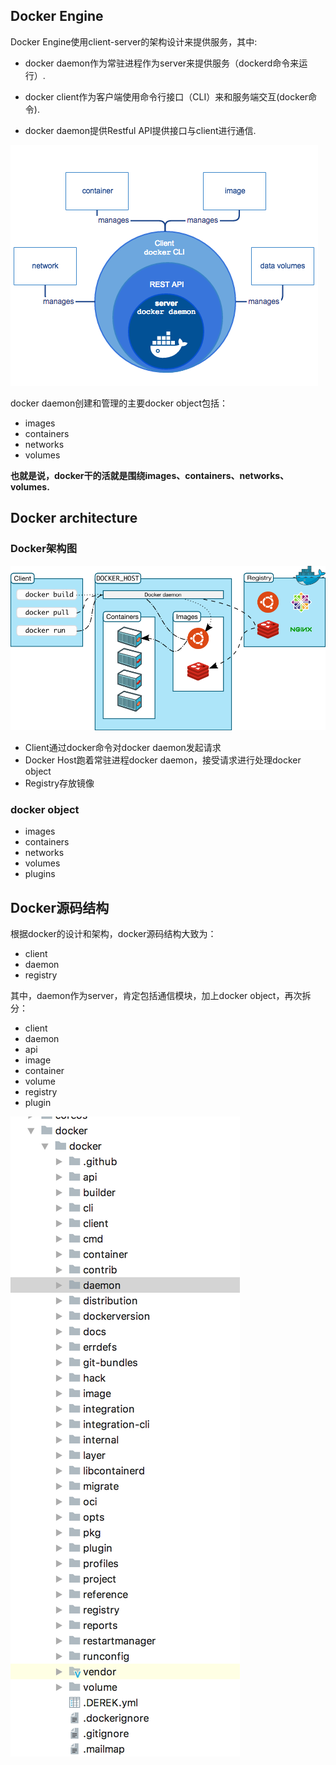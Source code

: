 
## Docker Engine

Docker Engine使用client-server的架构设计来提供服务，其中:
                       
- docker daemon作为常驻进程作为server来提供服务（dockerd命令来运行）.
                       
- docker client作为客户端使用命令行接口（CLI）来和服务端交互(docker命令).

- docker daemon提供Restful API提供接口与client进行通信.



![engine-components-flow](./images/engine-components-flow.png)

docker daemon创建和管理的主要docker object包括：
- images
- containers
- networks
- volumes

**也就是说，docker干的活就是围绕images、containers、networks、volumes.**


## Docker architecture

### Docker架构图

![architecture](./images/architecture.png)

- Client通过docker命令对docker daemon发起请求
- Docker Host跑着常驻进程docker daemon，接受请求进行处理docker object
- Registry存放镜像

### docker object

- images
- containers
- networks
- volumes
- plugins


## Docker源码结构

根据docker的设计和架构，docker源码结构大致为：

- client
- daemon
- registry

其中，daemon作为server，肯定包括通信模块，加上docker object，再次拆分：
- client
- daemon
- api
- image
- container
- volume
- registry
- plugin

![source-struct](./images/source-struct.png)
